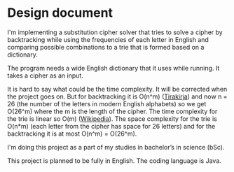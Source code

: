 # Design document

I'm implementing a substitution cipher solver that tries to solve a cipher by backtracking while using the frequencies of each letter in English and comparing possible combinations to a trie that is formed based on a dictionary.

The program needs a wide English dictionary that it uses while running. It takes a cipher as an input.

It is hard to say what could be the time complexity. It will be corrected when the project goes on. But for backtracking it is O(n^m) ([Tirakirja](https://www.cs.helsinki.fi/u/ahslaaks/tirakirja/)) and now n = 26 (the number of the letters in modern English alphabets) so we get O(26^m) where the m is the length of the cipher. The time complexity for the trie is linear so O(m) ([Wikipedia](https://en.wikipedia.org/wiki/Trie)). The space complexity for the trie is O(n*m) (each letter from the cipher has space for 26 letters) and for the backtracking it is at most O(n^m) = O(26^m).

I'm doing this project as a part of my studies in bachelor’s in science (bSc).

This project is planned to be fully in English. The coding language is Java.
